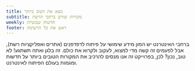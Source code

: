 ```yaml
---
title: מצא את הטוב ביותר
subtitle: מקורות שווים ברחבי הרשת
weekly: חדשות שבועיות
footer: ראש את כל הרשימה
---
```


ברחבי האינטרנט יש המון מידע שימושי על פיתוח לדפדפנים (אתרים ואפליקציות רשת), אבל לפעמים זה קשה מדי למצוא, לעקוב ולקרוא את כולם. זה בלגן ואתה תשתגע! לא טוב, נכון? לכן, בפרוייקט זה אנו מנסים להרכיב את המקורות הטובים ביותר על חדשות ומגמות בעולם הפיתוח לאינטרנט.